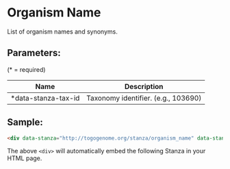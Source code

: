 Organism Name
=============

List of organism names and synonyms.

## Parameters:

(* = required)

| Name                 | Description                          |
|----------------------|--------------------------------------|
| *data-stanza-tax-id  | Taxonomy identifier. (e.g., 103690)  |

## Sample:

```html
<div data-stanza="http://togogenome.org/stanza/organism_name" data-stanza-tax-id="103690"></div>

```

The above `<div>` will automatically embed the following Stanza in your HTML page.

<div data-stanza="/stanza/organism_name" data-stanza-tax-id="103690"></div>
